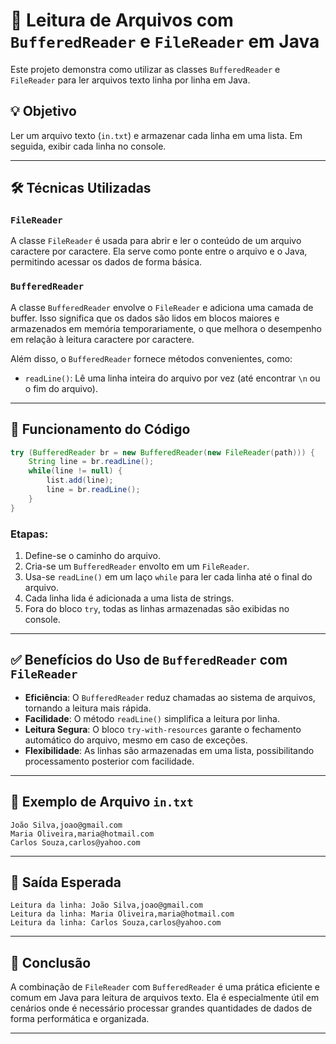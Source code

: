 # 📄 Leitura de Arquivos com `BufferedReader` e `FileReader` em Java

Este projeto demonstra como utilizar as classes `BufferedReader` e `FileReader` para ler arquivos texto linha por linha em Java.

## 💡 Objetivo

Ler um arquivo texto (`in.txt`) e armazenar cada linha em uma lista. Em seguida, exibir cada linha no console.

---

## 🛠️ Técnicas Utilizadas

### `FileReader`

A classe `FileReader` é usada para abrir e ler o conteúdo de um arquivo caractere por caractere.
 Ela serve como ponte entre o arquivo e o Java, permitindo acessar os dados de forma básica.

### `BufferedReader`

A classe `BufferedReader` envolve o `FileReader` e adiciona uma camada de buffer.
 Isso significa que os dados são lidos em blocos maiores e armazenados em memória temporariamente, o que melhora o desempenho em relação à leitura caractere por caractere.

Além disso, o `BufferedReader` fornece métodos convenientes, como:

- `readLine()`: Lê uma linha inteira do arquivo por vez (até encontrar `\n` ou o fim do arquivo).

---

## 📌 Funcionamento do Código

```java
try (BufferedReader br = new BufferedReader(new FileReader(path))) {
    String line = br.readLine();
    while(line != null) {
        list.add(line);
        line = br.readLine();
    }
}
```

### Etapas:
1. Define-se o caminho do arquivo.
2. Cria-se um `BufferedReader` envolto em um `FileReader`.
3. Usa-se `readLine()` em um laço `while` para ler cada linha até o final do arquivo.
4. Cada linha lida é adicionada a uma lista de strings.
5. Fora do bloco `try`, todas as linhas armazenadas são exibidas no console.

---

## ✅ Benefícios do Uso de `BufferedReader` com `FileReader`

- **Eficiência**: O `BufferedReader` reduz chamadas ao sistema de arquivos, tornando a leitura mais rápida.
- **Facilidade**: O método `readLine()` simplifica a leitura por linha.
- **Leitura Segura**: O bloco `try-with-resources` garante o fechamento automático do arquivo, mesmo em caso de exceções.
- **Flexibilidade**: As linhas são armazenadas em uma lista, possibilitando processamento posterior com facilidade.

---

## 📂 Exemplo de Arquivo `in.txt`

```
João Silva,joao@gmail.com
Maria Oliveira,maria@hotmail.com
Carlos Souza,carlos@yahoo.com
```

---

## 🧪 Saída Esperada

```
Leitura da linha: João Silva,joao@gmail.com
Leitura da linha: Maria Oliveira,maria@hotmail.com
Leitura da linha: Carlos Souza,carlos@yahoo.com
```

---

## 🧠 Conclusão

A combinação de `FileReader` com `BufferedReader` é uma prática eficiente e comum em Java para leitura de arquivos texto.
 Ela é especialmente útil em cenários onde é necessário processar grandes quantidades de dados de forma performática e organizada.

---
